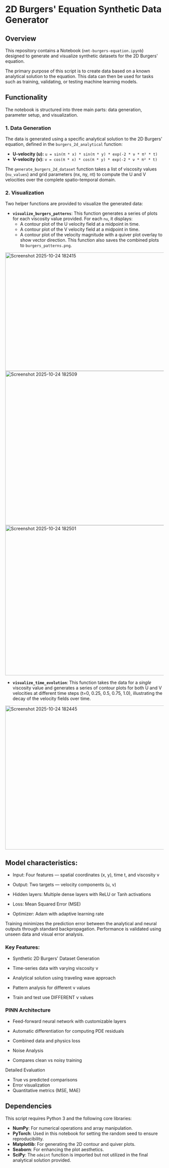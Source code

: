 # 2D Burgers' Equation Synthetic Data Generator

## Overview

This repository contains a Notebook (`nmt-burgers-equation.ipynb`) designed to generate and visualize synthetic datasets for the 2D Burgers' equation.

The primary purpose of this script is to create data based on a known analytical solution to the equation. This data can then be used for tasks such as training, validating, or testing machine learning models.



## Functionality

The notebook is structured into three main parts: data generation, parameter setup, and visualization.

### 1. Data Generation

The data is generated using a specific analytical solution to the 2D Burgers' equation, defined in the `burgers_2d_analytical` function:

* **U-velocity (u):** `u = sin(π * x) * sin(π * y) * exp(-2 * ν * π² * t)`
* **V-velocity (v):** `v = cos(π * x) * cos(π * y) * exp(-2 * ν * π² * t)`

The `generate_burgers_2d_dataset` function takes a list of viscosity values (`nu_values`) and grid parameters (nx, ny, nt) to compute the U and V velocities over the complete spatio-temporal domain.

### 2. Visualization

Two helper functions are provided to visualize the generated data:

* **`visualize_burgers_patterns`**: This function generates a series of plots for each viscosity value provided. For each `nu`, it displays:
    * A contour plot of the U velocity field at a midpoint in time.
    * A contour plot of the V velocity field at a midpoint in time.
    * A contour plot of the velocity magnitude with a quiver plot overlay to show vector direction.
    This function also saves the combined plots to `burgers_patterns.png`.

<img width="1136" height="377" alt="Screenshot 2025-10-24 182415" src="https://github.com/user-attachments/assets/7de66243-6218-4244-a1ce-d67640f23b64" />

<img width="1151" height="491" alt="Screenshot 2025-10-24 182509" src="https://github.com/user-attachments/assets/5e3408b0-ea11-4f2f-83e5-44c49fe4378b" />

<img width="1130" height="478" alt="Screenshot 2025-10-24 182501" src="https://github.com/user-attachments/assets/84cc1865-cae7-4850-9c29-e144d06b5687" />


* **`visualize_time_evolution`**: This function takes the data for a *single* viscosity value and generates a series of contour plots for both U and V velocities at different time steps (t=0, 0.25, 0.5, 0.75, 1.0), illustrating the decay of the velocity fields over time.

<img width="1148" height="458" alt="Screenshot 2025-10-24 182445" src="https://github.com/user-attachments/assets/900b159b-cffc-4c52-94a9-5a5c8b2fbc7c" />


## Model characteristics:

- Input: Four features — spatial coordinates (x, y), time t, and viscosity ν

- Output: Two targets — velocity components (u, v)

- Hidden layers: Multiple dense layers with ReLU or Tanh activations

- Loss: Mean Squared Error (MSE)

- Optimizer: Adam with adaptive learning rate

Training minimizes the prediction error between the analytical and neural outputs through standard backpropagation. Performance is validated using unseen data and visual error analysis.

### Key Features:
- Synthetic 2D Burgers' Dataset Generation

- Time-series data with varying viscosity ν
- Analytical solution using traveling wave approach


- Pattern analysis for different ν values

- Train and test use DIFFERENT ν values

### PINN Architecture

- Feed-forward neural network with customizable layers
- Automatic differentiation for computing PDE residuals
- Combined data and physics loss
- Noise Analysis

- Compares clean vs noisy training

Detailed Evaluation

- True vs predicted comparisons
- Error visualization
- Quantitative metrics (MSE, MAE)

## Dependencies

This script requires Python 3 and the following core libraries:

* **NumPy**: For numerical operations and array manipulation.
* **PyTorch**: Used in this notebook for setting the random seed to ensure reproducibility.
* **Matplotlib**: For generating the 2D contour and quiver plots.
* **Seaborn**: For enhancing the plot aesthetics.
* **SciPy**: The `odeint` function is imported but not utilized in the final analytical solution provided.


